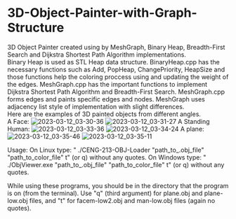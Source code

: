 # 3D-Object-Painter-with-Graph-Structure
3D Object Painter created using by MeshGraph, Binary Heap, Breadth-First
Search and Dijkstra Shortest Path Algorithm implementations. \
Binary Heap is used as STL Heap data structure. BinaryHeap.cpp has the necessary functions such as Add, PopHeap, ChangePriority, HeapSize and those functions help the coloring proccess using and updating the weight of the edges. MeshGraph.cpp has the important functions to implement Dijkstra Shortest Path Algorithm and Breadth-First
Search. MeshGraph.cpp forms edges and paints specific edges and nodes. MeshGraph uses adjacency list style of implementation with slight differences.\
Here are the examples of 3D painted objects from different angles.\
A Face:
![2023-03-12_03-30-36](https://user-images.githubusercontent.com/89254644/224518272-556bb51d-7e1e-47f5-b0cd-30ee5def16a8.png)
![2023-03-12_03-31-27](https://user-images.githubusercontent.com/89254644/224518277-318f6f17-4ed2-4982-9cd6-983995c5746d.png)
A Standing Human:
![2023-03-12_03-33-36](https://user-images.githubusercontent.com/89254644/224518296-b2e98d42-f872-4700-823f-3f26c495dad7.png)
![2023-03-12_03-34-24](https://user-images.githubusercontent.com/89254644/224518298-5d383bfa-91c5-411c-8a45-587df7c8288c.png)
A plane:
![2023-03-12_03-35-46](https://user-images.githubusercontent.com/89254644/224518306-52cd5e43-168b-4289-85a3-0c484b27122a.png)
![2023-03-12_03-35-11](https://user-images.githubusercontent.com/89254644/224518307-d7aa6064-cd17-45b2-aab4-0dd773c94de6.png)

Usage:
On Linux type: " ./CENG-213-OBJ-Loader "path_to_.obj_file" "path_to_color_file" t" (or q) without any quotes.
On Windows type: " ./ObjViewer.exe "path_to_.obj_file" "path_to_color_file" t" (or q) without any quotes.

While using these programs, you should be in the directory that the program is on (from the terminal). Use "q" (third argument) for plane.obj and plane-low.obj files, and "t" for facem-low2.obj and man-low.obj files (again no quotes).
